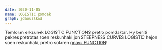 ```yaml
---
date: 2020-11-05
name: LOGISTIC pomdak
graph: jdaouzlkwd
---
```


Temloran erksunek LOGISTIC FUNCTIONS pretro pomdaktar. Hy beniti pekres pretrotas soen reskunhaki jon STEEPNESS CURVES LOGISTIC hejon soen reskunhaki, pretro sotaren [gnavu FUNCTION](https://en.wikipedia.org/wiki/Floor_and_ceiling_functions)!